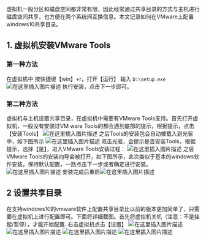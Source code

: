 虚拟机一般分区和磁盘空间都非常有限，因此经常通过共享目录的方式与主机进行磁盘空间共享，也方便在两个系统间互换信息。本文记录如何在VMware上配置windows10共享目录。
## 1. 虚拟机安装VMware Tools
### 第一种方法
在虚拟机中
按快捷键【win】+r，打开【运行】
输入 `D:\setup.exe`
![在这里插入图片描述](https://img-blog.csdnimg.cn/20200421233541992.png?x-oss-process=image/watermark,type_ZmFuZ3poZW5naGVpdGk,shadow_10,text_aHR0cHM6Ly9ibG9nLmNzZG4ubmV0L3hpeGloYWhhbGVsZWhlaGU=,size_16,color_FFFFFF,t_70)
执行安装，点击下一步即可。

### 第二种方法
虚拟机与主机设置共享目录，在虚拟机中需要有VMware Tools支持。首先打开虚拟机，一般没有安装过VM ware Tools的都会遇到底部的提示，根据提示，点击【安装Tools】
![在这里插入图片描述](https://img-blog.csdnimg.cn/20200421232655552.png?x-oss-process=image/watermark,type_ZmFuZ3poZW5naGVpdGk,shadow_10,text_aHR0cHM6Ly9ibG9nLmNzZG4ubmV0L3hpeGloYWhhbGVsZWhlaGU=,size_16,color_FFFFFF,t_70)
之后Tools的安装包会自动被载入到光驱中，如下图所示
![在这里插入图片描述](https://img-blog.csdnimg.cn/20200421232731803.png?x-oss-process=image/watermark,type_ZmFuZ3poZW5naGVpdGk,shadow_10,text_aHR0cHM6Ly9ibG9nLmNzZG4ubmV0L3hpeGloYWhhbGVsZWhlaGU=,size_16,color_FFFFFF,t_70)
双击光驱，会提示是否安装Tools，根据提示，选择【是】，进入VMware Tools安装过程：
![在这里插入图片描述](https://img-blog.csdnimg.cn/20200421232817272.png?x-oss-process=image/watermark,type_ZmFuZ3poZW5naGVpdGk,shadow_10,text_aHR0cHM6Ly9ibG9nLmNzZG4ubmV0L3hpeGloYWhhbGVsZWhlaGU=,size_16,color_FFFFFF,t_70)
之后VMware Tools的安装向导会被打开，如下图所示，此次类似于基本的windows软件安装，保持默认配置，一路点击下一步或者确定进行安装。
![在这里插入图片描述](https://img-blog.csdnimg.cn/20200421232848501.png?x-oss-process=image/watermark,type_ZmFuZ3poZW5naGVpdGk,shadow_10,text_aHR0cHM6Ly9ibG9nLmNzZG4ubmV0L3hpeGloYWhhbGVsZWhlaGU=,size_16,color_FFFFFF,t_70)
安装完成后重启![在这里插入图片描述](https://img-blog.csdnimg.cn/20200421232903565.png?x-oss-process=image/watermark,type_ZmFuZ3poZW5naGVpdGk,shadow_10,text_aHR0cHM6Ly9ibG9nLmNzZG4ubmV0L3hpeGloYWhhbGVsZWhlaGU=,size_16,color_FFFFFF,t_70)
## 2 设置共享目录
在支持windows10的vmware软件上配置共享目录比以前的版本更加简单了，只需要在虚拟机上进行配置即可。下面将详细截图。首先将虚拟机关机（注意：不是挂起/暂停），才能开始配置.
右击虚拟机点击【设置】
![在这里插入图片描述](https://img-blog.csdnimg.cn/202004212331424.png?x-oss-process=image/watermark,type_ZmFuZ3poZW5naGVpdGk,shadow_10,text_aHR0cHM6Ly9ibG9nLmNzZG4ubmV0L3hpeGloYWhhbGVsZWhlaGU=,size_16,color_FFFFFF,t_70)
![在这里插入图片描述](https://img-blog.csdnimg.cn/20200421233303835.png?x-oss-process=image/watermark,type_ZmFuZ3poZW5naGVpdGk,shadow_10,text_aHR0cHM6Ly9ibG9nLmNzZG4ubmV0L3hpeGloYWhhbGVsZWhlaGU=,size_16,color_FFFFFF,t_70)
![在这里插入图片描述](https://img-blog.csdnimg.cn/20200421233802401.png?x-oss-process=image/watermark,type_ZmFuZ3poZW5naGVpdGk,shadow_10,text_aHR0cHM6Ly9ibG9nLmNzZG4ubmV0L3hpeGloYWhhbGVsZWhlaGU=,size_16,color_FFFFFF,t_70)
![在这里插入图片描述](https://img-blog.csdnimg.cn/20200421233920868.png?x-oss-process=image/watermark,type_ZmFuZ3poZW5naGVpdGk,shadow_10,text_aHR0cHM6Ly9ibG9nLmNzZG4ubmV0L3hpeGloYWhhbGVsZWhlaGU=,size_16,color_FFFFFF,t_70)

